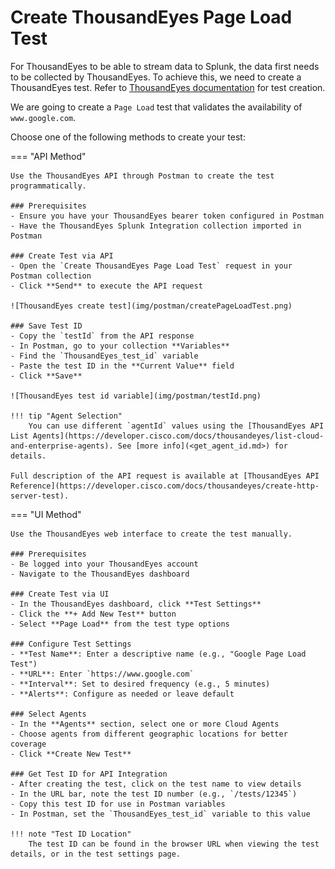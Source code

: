 # Create ThousandEyes Page Load Test

For ThousandEyes to be able to stream data to Splunk, the data first needs to be collected by ThousandEyes. To achieve this, we
need to create a ThousandEyes test.
Refer to [ThousandEyes documentation](https://docs.thousandeyes.com/product-documentation/tests) for test creation.

We are going to create a `Page Load` test that validates the availability of `www.google.com`.

Choose one of the following methods to create your test:

=== "API Method"

    Use the ThousandEyes API through Postman to create the test programmatically.
    
    ### Prerequisites
    - Ensure you have your ThousandEyes bearer token configured in Postman
    - Have the ThousandEyes Splunk Integration collection imported in Postman
    
    ### Create Test via API
    - Open the `Create ThousandEyes Page Load Test` request in your Postman collection
    - Click **Send** to execute the API request
    
    ![ThousandEyes create test](img/postman/createPageLoadTest.png)
    
    ### Save Test ID
    - Copy the `testId` from the API response
    - In Postman, go to your collection **Variables**
    - Find the `ThousandEyes_test_id` variable
    - Paste the test ID in the **Current Value** field
    - Click **Save**
    
    ![ThousandEyes test id variable](img/postman/testId.png)
    
    !!! tip "Agent Selection"
        You can use different `agentId` values using the [ThousandEyes API List Agents](https://developer.cisco.com/docs/thousandeyes/list-cloud-and-enterprise-agents). See [more info](<get_agent_id.md>) for details.

    Full description of the API request is available at [ThousandEyes API Reference](https://developer.cisco.com/docs/thousandeyes/create-http-server-test).

=== "UI Method"

    Use the ThousandEyes web interface to create the test manually.
    
    ### Prerequisites
    - Be logged into your ThousandEyes account
    - Navigate to the ThousandEyes dashboard
    
    ### Create Test via UI
    - In the ThousandEyes dashboard, click **Test Settings**
    - Click the **+ Add New Test** button
    - Select **Page Load** from the test type options
    
    ### Configure Test Settings
    - **Test Name**: Enter a descriptive name (e.g., "Google Page Load Test")
    - **URL**: Enter `https://www.google.com`
    - **Interval**: Set to desired frequency (e.g., 5 minutes)
    - **Alerts**: Configure as needed or leave default
    
    ### Select Agents
    - In the **Agents** section, select one or more Cloud Agents
    - Choose agents from different geographic locations for better coverage
    - Click **Create New Test**
    
    ### Get Test ID for API Integration
    - After creating the test, click on the test name to view details
    - In the URL bar, note the test ID number (e.g., `/tests/12345`)
    - Copy this test ID for use in Postman variables
    - In Postman, set the `ThousandEyes_test_id` variable to this value
    
    !!! note "Test ID Location"
        The test ID can be found in the browser URL when viewing the test details, or in the test settings page.
